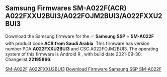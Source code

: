 <h2>Samsung Firmwares SM-A022F(ACR) A022FXXU2BUI3/A022FOJM2BUI3/A022FXXU2BUI3</h2>
Download the Samsung firmware for the ✅ <strong>Samsung SSP </strong> ⭐ <strong>SM-A022F</strong> with product code <strong>ACR</strong> <strong> from Saudi Arabia</strong>. This firmware has version number PDA <strong>A022FXXU2BUI3</strong> and CSC A022FOJM2BUI3. The operating system of this firmware is Android R , with build date 2021-09-30. Changelist <strong>22195866</strong>.


[SM-A022F](https://samfirm.shop/samsung/model/SM-A022F)
[A022FXXU2BUI3](https://samfirm.shop/samsung/pda/A022FXXU2BUI3)
[Download Firmware Samsung SSP SM-A022F](https://samfirm.shop/samsung/firmware/461643)
